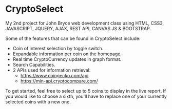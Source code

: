 # CryptoSelect
My 2nd project for John Bryce web development class using HTML, CSS3, JAVASCRIPT, JQUERY, AJAX, REST API, CANVAS JS & BOOTSTRAP. 

Some of the features that can be found in CryptoSelect include:  
- Coin of interest selection by toggle switch. 
- Expandable information per coin on the homepage. 
- Real time CryptoCurrency updates in graph format. 
- Search Capabilities. 
- 2 APIs used for information retrieval: 
  - https://www.coingecko.com/api 
  - https://min-api.cryptocompare.com/ 

To get started, feel free to select up to 5 coins to display in the live report. If you would like to choose a sixth, you'll have to replace one of your currently selected coins with a new one.
